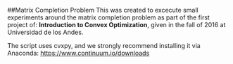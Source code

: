 ##Matrix Completion Problem
This was created to excecute small experiments around the matrix completion problem as part of the first project of: **Introduction to Convex Optimization**, given in the fall of 2016 at Universidad de los Andes.

The script uses cvxpy, and we strongly recommend installing it via Anaconda: https://www.continuum.io/downloads 
